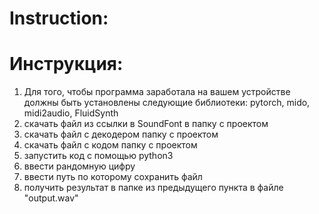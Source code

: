 # Instruction:

# Инструкция:
  1. Для того, чтобы программа заработала на вашем устройстве должны быть установлены следующие библиотеки: pytorch, mido, midi2audio, FluidSynth
  1. скачать файл из ссылки в SoundFont в папку с проектом
  1. скачать файл с декодером папку с проектом
  1. скачать файл с кодом папку с проектом
  1. запустить код с помощью python3
  1. ввести рандомную цифру
  1. ввести путь по которому сохранить файл
  1. получить результат в папке из предыдущего пункта в файле "output.wav"

